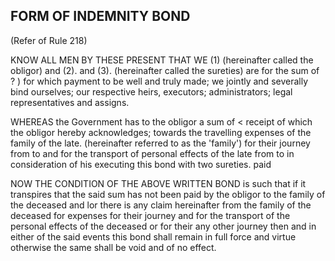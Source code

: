 ## FORM OF INDEMNITY BOND

(Refer of Rule 218)

KNOW ALL MEN BY THESE PRESENT THAT WE (1) (hereinafter called the obligor) and (2). and (3). (hereinafter called the sureties) are for the sum of ? ) for which payment to be well and truly made; we jointly and severally bind ourselves; our respective heirs, executors; administrators; legal  representatives and assigns.

WHEREAS the Government has to the obligor a sum of &lt; receipt of which the obligor hereby acknowledges; towards the travelling expenses of the family of the late. (hereinafter referred to as the 'family') for their journey from to and for the transport of personal effects of the late from to in consideration of his executing this bond with two sureties. paid

NOW THE CONDITION OF THE ABOVE WRITTEN BOND is such that if it transpires that the said sum has not been paid by the obligor to the family of the deceased and lor there is any claim hereinafter from the family of the deceased for expenses for their journey and for the transport of the personal effects of the deceased or for their any other journey then and in either of the said events this bond shall remain in full force and virtue otherwise the same shall be void and of no effect.

